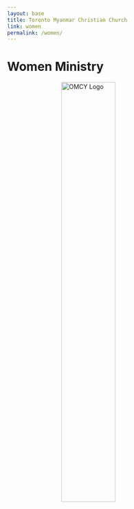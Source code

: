 ```yaml
---
layout: base
title: Toronto Myanmar Christian Church
link: women
permalink: /women/
---
```


# Women Ministry


<img style="display: block; margin-left: auto; margin-right: auto; width: 50%;" src="/static/img/OMCY_logo_animation_white.gif" alt="OMCY Logo" width="500"/>
